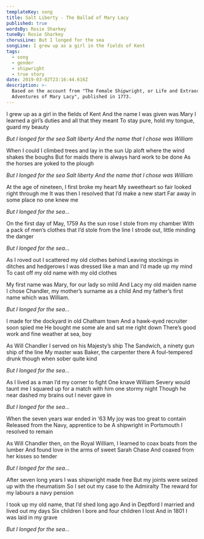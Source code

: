 ```yaml
---
templateKey: song
title: Salt Liberty - The Ballad of Mary Lacy
published: true
wordsBy: Rosie Sharkey
tuneBy: Rosie Sharkey
chorusLine: But I longed for the sea
songLine: I grew up as a girl in the fields of Kent
tags:
  - song
  - gender
  - shipwright
  - true story
date: 2019-03-02T23:16:44.616Z
description: >-
  Based on the account from "The Female Shipwright, or Life and Extraordinary
  Adventures of Mary Lacy", published in 1773.
---
```

I grew up as a girl in the fields of Kent
And the name I was given was Mary
I learned a girl’s duties and all that they meant
To stay pure, hold my tongue, guard my beauty

_But I longed for the sea
Salt liberty
And the name that I chose was William_

When I could I climbed trees and lay in the sun
Up aloft where the wind shakes the boughs
But for maids there is always hard work to be done
As the horses are yoked to the plough

_But I longed for the sea
Salt liberty
And the name that I chose was William_

At the age of nineteen, I first broke my heart
My sweetheart so fair looked right through me
It was then I resolved that I’d make a new start
Far away in some place no one knew me

_But I longed for the sea..._

On the first day of May, 1759
As the sun rose I stole from my chamber
With a pack of men’s clothes that I’d stole from the line
I strode out, little minding the danger

_But I longed for the sea..._

As I roved out I scattered my old clothes behind
Leaving stockings in ditches and hedgerows
I was dressed like a man and I’d made up my mind
To cast off my old name with my old clothes

My first name was Mary, for our lady so mild
And Lacy my old maiden name
I chose Chandler, my mother’s surname as a child
And my father’s first name which was William.

_But I longed for the sea..._

I made for the dockyard in old Chatham town
And a hawk-eyed recruiter soon spied me
He bought me some ale and sat me right down
There’s good work and fine weather at sea, boy

As Will Chandler I served on his Majesty’s ship
The Sandwich, a ninety gun ship of the line
My master was Baker, the carpenter there
A foul-tempered drunk though when sober quite kind

_But I longed for the sea..._

As I lived as a man I’d my corner to fight
One knave William Severy would taunt me
I squared up for a match with him one stormy night
Though he near dashed my brains out I never gave in

_But I longed for the sea..._

When the seven years war ended in ‘63
My joy was too great to contain
Released from the Navy, apprentice to be
A shipwright in Portsmouth I resolved to remain

As Will Chandler then, on the Royal William,
I learned to coax boats from the lumber
And found love in the arms of sweet Sarah Chase
And coaxed from her kisses so tender

_But I longed for the sea..._

After seven long years I was shipwright made free
But my joints were seized up with the rheumatism
So I set out my case to the Admiralty
The reward for my labours a navy pension

I took up my old name, that I’d shed long ago
And in Deptford I married and lived out my days
Six children I bore and four children I lost
And in 1801 I was laid in my grave

_But I longed for the sea…_
